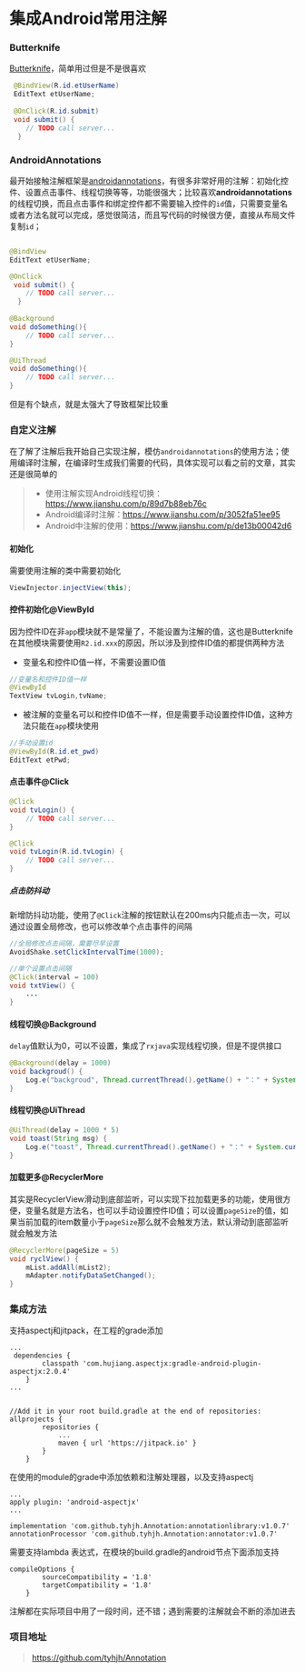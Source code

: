 # 集成Android常用注解
### Butterknife
[Butterknife](https://github.com/JakeWharton/butterknife)，简单用过但是不是很喜欢
```java
 @BindView(R.id.etUserName) 
 EditText etUserName;
 
 @OnClick(R.id.submit) 
 void submit() {
    // TODO call server...
  }
```

### AndroidAnnotations
最开始接触注解框架是[androidannotations](https://github.com/androidannotations/androidannotations/wiki/AvailableAnnotations)，有很多非常好用的注解：初始化控件、设置点击事件、线程切换等等，功能很强大；比较喜欢**androidannotations**的线程切换，而且点击事件和绑定控件都不需要输入控件的`id`值，只需要变量名或者方法名就可以完成，感觉很简洁，而且写代码的时候很方便，直接从布局文件复制`id`；
```java

@BindView 
EditText etUserName;

@OnClick
 void submit() {
    // TODO call server...
  }
  
@Background
void doSomething(){
    // TODO call server...
}

@UiThread
void doSomething(){
    // TODO call server...
}
```
但是有个缺点，就是太强大了导致框架比较重

### 自定义注解
在了解了注解后我开始自己实现注解，模仿`androidannotations`的使用方法；使用编译时注解，在编译时生成我们需要的代码，具体实现可以看之前的文章，其实还是很简单的
>* 使用注解实现Android线程切换：https://www.jianshu.com/p/89d7b88eb76c
>* Android编译时注解：https://www.jianshu.com/p/3052fa51ee95
>* Android中注解的使用：https://www.jianshu.com/p/de13b00042d6

#### 初始化
需要使用注解的类中需要初始化
```java
ViewInjector.injectView(this);
```


#### 控件初始化@ViewById

因为控件ID在非`app`模块就不是常量了，不能设置为注解的值，这也是Butterknife在其他模块需要使用`R2.id.xxx`的原因，所以涉及到控件ID值的都提供两种方法

* 变量名和控件ID值一样，不需要设置ID值

```java
//变量名和控件ID值一样
@ViewById
TextView tvLogin,tvName;
```

* 被注解的变量名可以和控件ID值不一样，但是需要手动设置控件ID值，这种方法只能在`app`模块使用

```java
//手动设置id
@ViewById(R.id.et_pwd)
EditText etPwd;
```

#### 点击事件@Click

```java
@Click
void tvLogin() {
    // TODO call server...
}

@Click
void tvLogin(R.id.tvLogin) {
    // TODO call server...
}
```

##### 点击防抖动
新增防抖动功能，使用了`@Click`注解的按钮默认在200ms内只能点击一次，可以通过设置全局修改，也可以修改单个点击事件的间隔
```java
//全局修改点击间隔，需要尽早设置
AvoidShake.setClickIntervalTime(1000);

//单个设置点击间隔
@Click(interval = 100)
void txtView() {
    ...
}
```

#### 线程切换@Background
`delay`值默认为0，可以不设置，集成了`rxjava`实现线程切换，但是不提供接口
```java
@Background(delay = 1000)
void backgroud() {
    Log.e("backgroud", Thread.currentThread().getName() + "：" + System.currentTimeMillis());
}
```
#### 线程切换@UiThread
```java
@UiThread(delay = 1000 * 5)
void toast(String msg) {
    Log.e("toast", Thread.currentThread().getName() + "：" + System.currentTimeMillis());
}
```

#### 加载更多@RecyclerMore
其实是RecyclerView滑动到底部监听，可以实现下拉加载更多的功能，使用很方便，变量名就是方法名，也可以手动设置控件ID值；可以设置`pageSize`的值，如果当前加载的item数量小于`pageSize`那么就不会触发方法，默认滑动到底部监听就会触发方法
```java
@RecyclerMore(pageSize = 5)
void ryclView() {
    mList.addAll(mList2);
    mAdapter.notifyDataSetChanged();
}
```

### 集成方法

支持aspectj和jitpack，在工程的grade添加
```
...
 dependencies {
        classpath 'com.hujiang.aspectjx:gradle-android-plugin-aspectjx:2.0.4'
    }
...


//Add it in your root build.gradle at the end of repositories:
allprojects {
        repositories {
            ...
            maven { url 'https://jitpack.io' }
        }
    }
```




在使用的module的grade中添加依赖和注解处理器，以及支持aspectj
```
...
apply plugin: 'android-aspectjx'
...

implementation 'com.github.tyhjh.Annotation:annotationlibrary:v1.0.7'
annotationProcessor 'com.github.tyhjh.Annotation:annotator:v1.0.7'
```

需要支持lambda 表达式，在模块的build.gradle的android节点下面添加支持
```
compileOptions {
        sourceCompatibility = '1.8'
        targetCompatibility = '1.8'
    }
```



注解都在实际项目中用了一段时间，还不错；遇到需要的注解就会不断的添加进去


### 项目地址

> https://github.com/tyhjh/Annotation

















